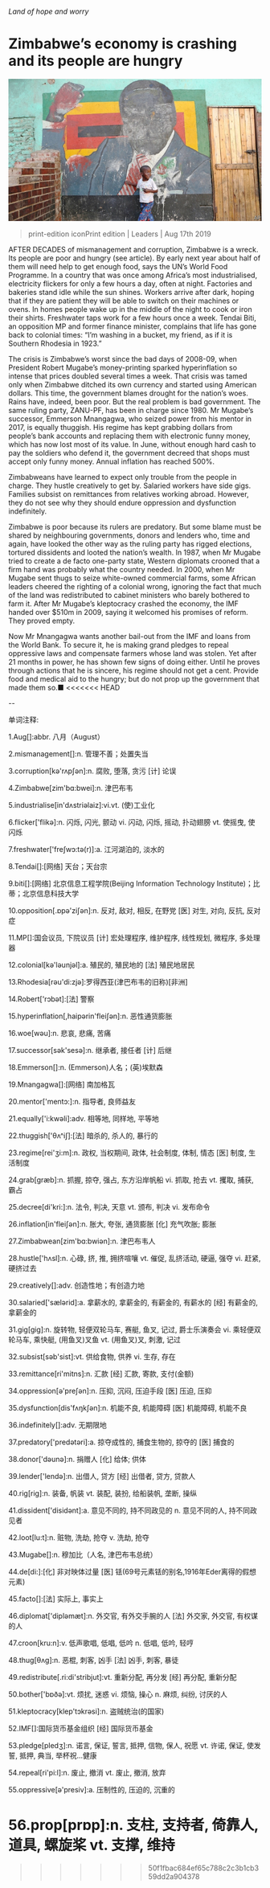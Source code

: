 ###### Land of hope and worry

# Zimbabwe’s economy is crashing and its people are hungry 

![image](images/20190817_LDP001_0.jpg) 

> print-edition iconPrint edition | Leaders | Aug 17th 2019 

AFTER DECADES of mismanagement and corruption, Zimbabwe is a wreck. Its people are poor and hungry (see article). By early next year about half of them will need help to get enough food, says the UN’s World Food Programme. In a country that was once among Africa’s most industrialised, electricity flickers for only a few hours a day, often at night. Factories and bakeries stand idle while the sun shines. Workers arrive after dark, hoping that if they are patient they will be able to switch on their machines or ovens. In homes people wake up in the middle of the night to cook or iron their shirts. Freshwater taps work for a few hours once a week. Tendai Biti, an opposition MP and former finance minister, complains that life has gone back to colonial times: “I’m washing in a bucket, my friend, as if it is Southern Rhodesia in 1923.” 

The crisis is Zimbabwe’s worst since the bad days of 2008-09, when President Robert Mugabe’s money-printing sparked hyperinflation so intense that prices doubled several times a week. That crisis was tamed only when Zimbabwe ditched its own currency and started using American dollars. This time, the government blames drought for the nation’s woes. Rains have, indeed, been poor. But the real problem is bad government. The same ruling party, ZANU-PF, has been in charge since 1980. Mr Mugabe’s successor, Emmerson Mnangagwa, who seized power from his mentor in 2017, is equally thuggish. His regime has kept grabbing dollars from people’s bank accounts and replacing them with electronic funny money, which has now lost most of its value. In June, without enough hard cash to pay the soldiers who defend it, the government decreed that shops must accept only funny money. Annual inflation has reached 500%. 

Zimbabweans have learned to expect only trouble from the people in charge. They hustle creatively to get by. Salaried workers have side gigs. Families subsist on remittances from relatives working abroad. However, they do not see why they should endure oppression and dysfunction indefinitely. 

Zimbabwe is poor because its rulers are predatory. But some blame must be shared by neighbouring governments, donors and lenders who, time and again, have looked the other way as the ruling party has rigged elections, tortured dissidents and looted the nation’s wealth. In 1987, when Mr Mugabe tried to create a de facto one-party state, Western diplomats crooned that a firm hand was probably what the country needed. In 2000, when Mr Mugabe sent thugs to seize white-owned commercial farms, some African leaders cheered the righting of a colonial wrong, ignoring the fact that much of the land was redistributed to cabinet ministers who barely bothered to farm it. After Mr Mugabe’s kleptocracy crashed the economy, the IMF handed over $510m in 2009, saying it welcomed his promises of reform. They proved empty. 

Now Mr Mnangagwa wants another bail-out from the IMF and loans from the World Bank. To secure it, he is making grand pledges to repeal oppressive laws and compensate farmers whose land was stolen. Yet after 21 months in power, he has shown few signs of doing either. Until he proves through actions that he is sincere, his regime should not get a cent. Provide food and medical aid to the hungry; but do not prop up the government that made them so.■ 
<<<<<<< HEAD

-- 

 单词注释:

1.Aug[]:abbr. 八月（August） 

2.mismanagement[]:n. 管理不善；处置失当 

3.corruption[kә'rʌpʃәn]:n. 腐败, 堕落, 贪污 [计] 论误 

4.Zimbabwe[zim'bɑ:bwei]:n. 津巴布韦 

5.industrialise[in'dʌstriәlaiz]:vi.vt. (使)工业化 

6.flicker['flikә]:n. 闪烁, 闪光, 颤动 vi. 闪动, 闪烁, 摇动, 扑动翅膀 vt. 使摇曳, 使闪烁 

7.freshwater['freʃwɔ:tә(r)]:a. 江河湖泊的, 淡水的 

8.Tendai[]:[网络] 天台；天台宗 

9.biti[]:[网络] 北京信息工程学院(Beijing Information Technology Institute)；比蒂；北京信息科技大学 

10.opposition[.ɒpә'ziʃәn]:n. 反对, 敌对, 相反, 在野党 [医] 对生, 对向, 反抗, 反对症 

11.MP[]:国会议员, 下院议员 [计] 宏处理程序, 维护程序, 线性规划, 微程序, 多处理器 

12.colonial[kә'lәunjәl]:a. 殖民的, 殖民地的 [法] 殖民地居民 

13.Rhodesia[rәu'di:zjә]:罗得西亚(津巴布韦的旧称)[非洲] 

14.Robert['rɔbәt]:[法] 警察 

15.hyperinflation[,haipәrin'fleiʃәn]:n. 恶性通货膨胀 

16.woe[wәu]:n. 悲哀, 悲痛, 苦痛 

17.successor[sәk'sesә]:n. 继承者, 接任者 [计] 后继 

18.Emmerson[]:n. (Emmerson)人名；(英)埃默森 

19.Mnangagwa[]:[网络] 南加格瓦 

20.mentor['mentɔ:]:n. 指导者, 良师益友 

21.equally['i:kwәli]:adv. 相等地, 同样地, 平等地 

22.thuggish['θʌ^iʃ]:[法] 暗杀的, 杀人的, 暴行的 

23.regime[rei'ʒi:m]:n. 政权, 当权期间, 政体, 社会制度, 体制, 情态 [医] 制度, 生活制度 

24.grab[græb]:n. 抓握, 掠夺, 强占, 东方沿岸帆船 vi. 抓取, 抢去 vt. 攫取, 捕获, 霸占 

25.decree[di'kri:]:n. 法令, 判决, 天意 vt. 颁布, 判决 vi. 发布命令 

26.inflation[in'fleiʃәn]:n. 胀大, 夸张, 通货膨胀 [化] 充气吹胀; 膨胀 

27.Zimbabwean[zim'bɑ:bwiәn]:n. 津巴布韦人 

28.hustle['hʌsl]:n. 心碌, 挤, 推, 拥挤喧嚷 vt. 催促, 乱挤活动, 硬逼, 强夺 vi. 赶紧, 硬挤过去 

29.creatively[]:adv. 创造性地；有创造力地 

30.salaried['sælәrid]:a. 拿薪水的, 拿薪金的, 有薪金的, 有薪水的 [经] 有薪金的, 拿薪金的 

31.gig[gig]:n. 旋转物, 轻便双轮马车, 赛艇, 鱼叉, 记过, 爵士乐演奏会 vi. 乘轻便双轮马车, 乘快艇, (用鱼叉)叉鱼 vt. (用鱼叉)叉, 刺激, 记过 

32.subsist[sәb'sist]:vt. 供给食物, 供养 vi. 生存, 存在 

33.remittance[ri'mitns]:n. 汇款 [经] 汇款, 寄款, 支付(金额) 

34.oppression[ә'preʃәn]:n. 压抑, 沉闷, 压迫手段 [医] 压迫, 压抑 

35.dysfunction[dis'fʌŋkʃәn]:n. 机能不良, 机能障碍 [医] 机能障碍, 机能不良 

36.indefinitely[]:adv. 无期限地 

37.predatory['predәtәri]:a. 掠夺成性的, 捕食生物的, 掠夺的 [医] 捕食的 

38.donor['dәunә]:n. 捐赠人 [化] 给体; 供体 

39.lender['lendә]:n. 出借人, 贷方 [经] 出借者, 贷方, 贷款人 

40.rig[rig]:n. 装备, 帆装 vt. 装配, 装扮, 给船装帆, 垄断, 操纵 

41.dissident['disidәnt]:a. 意见不同的, 持不同政见的 n. 意见不同的人, 持不同政见者 

42.loot[lu:t]:n. 赃物, 洗劫, 抢夺 v. 洗劫, 抢夺 

43.Mugabe[]:n. 穆加比（人名, 津巴布韦总统） 

44.de[di:]:[化] 非对映体过量 [医] 铥(69号元素铥的别名,1916年Eder离得的假想元素) 

45.facto[]:[法] 实际上, 事实上 

46.diplomat['diplәmæt]:n. 外交官, 有外交手腕的人 [法] 外交家, 外交官, 有权谋的人 

47.croon[kru:n]:v. 低声歌唱, 低唱, 低吟 n. 低唱, 低吟, 轻哼 

48.thug[θʌg]:n. 恶棍, 刺客, 凶手 [法] 凶手, 刺客, 暴徒 

49.redistribute[.ri:di'stribjut]:vt. 重新分配, 再分发 [经] 再分配, 重新分配 

50.bother['bɒðә]:vt. 烦扰, 迷惑 vi. 烦恼, 操心 n. 麻烦, 纠纷, 讨厌的人 

51.kleptocracy[klep'tɔkrәsi]:n. 盗贼统治(的国家) 

52.IMF[]:国际货币基金组织 [经] 国际货币基金 

53.pledge[pledʒ]:n. 诺言, 保证, 誓言, 抵押, 信物, 保人, 祝愿 vt. 许诺, 保证, 使发誓, 抵押, 典当, 举杯祝...健康 

54.repeal[ri'pi:l]:n. 废止, 撤消 vt. 废止, 撤消, 放弃 

55.oppressive[ә'presiv]:a. 压制性的, 压迫的, 沉重的 

56.prop[prɒp]:n. 支柱, 支持者, 倚靠人, 道具, 螺旋桨 vt. 支撑, 维持 
=======
>>>>>>> 50f1fbac684ef65c788c2c3b1cb359dd2a904378

